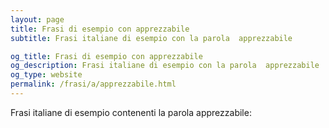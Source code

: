 ```yaml
---
layout: page
title: Frasi di esempio con apprezzabile 
subtitle: Frasi italiane di esempio con la parola  apprezzabile

og_title: Frasi di esempio con apprezzabile 
og_description: Frasi italiane di esempio con la parola  apprezzabile
og_type: website
permalink: /frasi/a/apprezzabile.html
---
```


Frasi italiane di esempio contenenti la parola apprezzabile:


